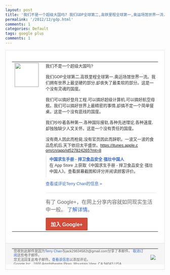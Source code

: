 ```yaml
---
layout: post
title: '我们不是一个超级大国吗? 我们GDP全球第二,高铁里程全球第一,奥运场馆世界一流...'
permalink: '/2012/12/gdp.html'
comments: 1
categories: Default
tags: google plus
comments: 1
---
```

<div style="border:solid 1px #dfdfdf;color:#686868;font:13px Arial"><div style="background-color:#fff;padding:20px;"><table cellpadding="0" cellspacing="0"><tr><td style="padding-right:15px;vertical-align:top"><a href="https://plus.google.com/_/notifications/emlink?emrecipient=110200756825219614165&amp;emid=CIC95v6e-7MCFTAOQAodSkYAAA&amp;path=%2F108643996575278738906&amp;dt=1354434845716&amp;uob=8"><img height="75" src="https://lh3.googleusercontent.com/-KKRGTyJ5Bl0/AAAAAAAAAAI/AAAAAAAAEEY/jllxqER5dCk/s75-c-k-a/photo.jpg" style="border:solid 1px #cccccc;" width="75"/></a></td><td style="width:578px;color:#333;font:13px Arial;vertical-align:top"><div style="padding-bottom:10px">我们不是一个超级大国吗?<br/><br/>我们GDP全球第<wbr/>二,高铁里程全球第一,奥运场馆世界一流。<wbr/>我们拥有世界上最坚硬的部分,却丧失了最柔<wbr/>软的部分。这是一个没有灵魂的国度。<br/><br/>我们可<wbr/>以搞好登月工程,可以搞好超级计算机,可以<wbr/>搞好航空母舰。我们可以搞好世界上最精密的<wbr/>事情,却搞不定一个简单餐桌。这是一个没有<wbr/>底线的国度。<br/><br/>我们吵吵着各种第一,各种国际<wbr/>接轨,各种先进理论,各种速度,却独独缺少<wbr/>人文关怀。这是一个没有责任的国度。<br/><br/>没有商<wbr/>人因此而枪毙,没有官员因此而辞职。一波又<wbr/>一波的食品危机后,天下依旧太平盛世。<a class="ot-anchor" href="https://itunes.apple.com/cn/app/id527824265?mt=8">ht<wbr/>tps://itunes.apple.c<wbr/>om/cn/app/id52782426<wbr/>5?mt=8</a></div><div style="margin-bottom:10px;padding-left:10px; border-left:2px solid #EAEAEA"><span style="margin-right:5px"><a href="https://itunes.apple.com/cn/app/id527824265?mt=8" style="color:#3366CC;text-decoration:none"><span style="font-weight:bold">中国求生手册 - 捍卫食品安全 强壮中国人</span></a><div style="padding-bottom:10px">在 App Store 上获取《中国求生手册 - 捍卫食品安全 强壮中国人》。查看屏幕截图和评分并阅读顾<wbr/>客评价。</div></span></div><a href="https://plus.google.com/_/notifications/emlink?emrecipient=110200756825219614165&amp;emid=CIC95v6e-7MCFTAOQAodSkYAAA&amp;path=%2F108643996575278738906%2Fposts%2FV3bz8rJSPS3%3Fgpinv%3DAMIXal8jUGsOsL86fULyo3cS0EuLyT32lshcCl-F8Fpt9Q5o1DEyGbAY-88txyzyR9T4Xwnr0LZUR6ewE1n34jSz89zMcTgtNUsN5uP6mkyo6U67U62nP1I&amp;dt=1354434845716&amp;uob=8" style="color:#3366CC;text-decoration:none">查看或评论Terry Chan的信息 »</a><div style="margin-top:20px;border-top:solid 1px #dfdfdf"><div style="padding:15px 0;color:#686868;font:16px Arial">有了 Google+，在网上分享内容就如同现实生活中一般。 <a href="http://www.google.com/+/learnmore/" style="color:#3366CC;text-decoration:none">了解详情</a>。</div><a href="https://plus.google.com/_/notifications/emlink?emrecipient=110200756825219614165&amp;emid=CIC95v6e-7MCFTAOQAodSkYAAA&amp;path=%2F%3Fgpinv%3DAMIXal8jUGsOsL86fULyo3cS0EuLyT32lshcCl-F8Fpt9Q5o1DEyGbAY-88txyzyR9T4Xwnr0LZUR6ewE1n34jSz89zMcTgtNUsN5uP6mkyo6U67U62nP1I&amp;dt=1354434845716&amp;uob=8" style="display:inline-block;padding:7px 15px;background-color:#d44b38; color:#fff;font-size:16px; font-weight:bold;border-radius:2px;-webkit-border-radius:2px; -moz-border-radius:2px;border:solid 1px #c43b28; white-space:nowrap;text-decoration:none">加入 Google+</a></div></td></tr></table></div><div style="border-top:solid 1px #dfdfdf;padding:0 20px; background-color:#f5f5f5"><table cellpadding="0" cellspacing="0" style="height:50px"><tbody><tr><td style="vertical-align:middle;width:100%; color:#636363;font:11px Arial; line-height:120%">您收到此邮件是因为<a href="https://plus.google.com/_/notifications/emlink?emrecipient=110200756825219614165&amp;emid=CIC95v6e-7MCFTAOQAodSkYAAA&amp;path=%2F108643996575278738906%3Fgpinv%3DAMIXal8jUGsOsL86fULyo3cS0EuLyT32lshcCl-F8Fpt9Q5o1DEyGbAY-88txyzyR9T4Xwnr0LZUR6ewE1n34jSz89zMcTgtNUsN5uP6mkyo6U67U62nP1I&amp;dt=1354434845716&amp;uob=8" style="color:#3366CC;text-decoration:none">Terry Chan</a>与jack29834582t@gmail.com分享了本邮件。 <a href="https://plus.google.com/_/notifications/emlink?emrecipient=110200756825219614165&amp;emid=CIC95v6e-7MCFTAOQAodSkYAAA&amp;path=%2F_%2Fnonplus%2Femailsettings%3Fgpinv%3DAMIXal8jUGsOsL86fULyo3cS0EuLyT32lshcCl-F8Fpt9Q5o1DEyGbAY-88txyzyR9T4Xwnr0LZUR6ewE1n34jSz89zMcTgtNUsN5uP6mkyo6U67U62nP1I%26est%3DADH5u8Vpcj2EgF6suV9w20U2LuTML5eN9wUlrYIul1dxOsmggp0g2YwTbLVCPG64bgtFHHG4_iFep6p32UZtWmDoogddEhy81PYEY6n4VRemLX5QlmIhWnDZz3klY6tLd6b60Moa9kDiFu_Pkq_4kZge2kUTCYCcoQ&amp;dt=1354434845716&amp;uob=8" style="color:#3366CC;text-decoration:none">取消订阅</a>这些电子邮件。<br/>您无法回复此电子邮件。<a href="https://plus.google.com/_/notifications/emlink?emrecipient=110200756825219614165&amp;emid=CIC95v6e-7MCFTAOQAodSkYAAA&amp;path=%2F108643996575278738906%2Fposts%2FV3bz8rJSPS3%3Fgpinv%3DAMIXal8jUGsOsL86fULyo3cS0EuLyT32lshcCl-F8Fpt9Q5o1DEyGbAY-88txyzyR9T4Xwnr0LZUR6ewE1n34jSz89zMcTgtNUsN5uP6mkyo6U67U62nP1I&amp;dt=1354434845716&amp;uob=8" style="color:#3366CC;text-decoration:none">查看该信息</a>以添加评论。<br/>Google Inc., 1600 Amphitheatre Pkwy, Mountain View, CA 94043 USA<br/></td><td><img src="https://ssl.gstatic.com/s2/oz/images/notifications/logo/google-plus-6617a72bb36cc548861652780c9e6ff1.png"/></td></tr></tbody></table></div></div>